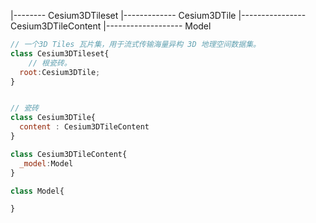 |-------- Cesium3DTileset
              |------------- Cesium3DTile
                               |---------------- Cesium3DTileContent
                                                      |------------------- Model

```js
// 一个3D Tiles 瓦片集，用于流式传输海量异构 3D 地理空间数据集。
class Cesium3DTileset{
    // 根瓷砖。
  root:Cesium3DTile;
}


// 瓷砖
class Cesium3DTile{
  content : Cesium3DTileContent
}

class Cesium3DTileContent{
  _model:Model
}

class Model{

}
```
